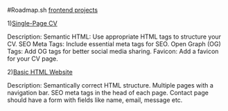 #Roadmap.sh [frontend projects](https://roadmap.sh/frontend/projects)

1)[Single-Page CV](https://roadmap.sh/projects/single-page-cv)

Description:
Semantic HTML: Use appropriate HTML tags to structure your CV. SEO Meta Tags: Include essential meta tags for SEO. Open Graph (OG) Tags: Add OG tags for better social media sharing. Favicon: Add a favicon for your CV page.

2)[Basic HTML Website](https://roadmap.sh/projects/basic-html-website)

Description:
Semantically correct HTML structure. Multiple pages with a navigation bar. SEO meta tags in the head of each page. Contact page should have a form with fields like name, email, message etc.